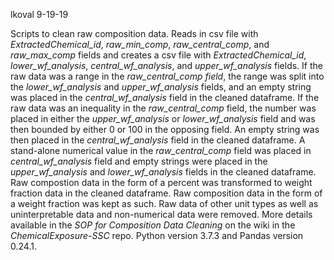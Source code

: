 lkoval
9-19-19

Scripts to clean raw composition data. Reads in csv file with *ExtractedChemical_id*, *raw_min_comp*, *raw_central_comp*, and *raw_max_comp* fields and creates a csv file with *ExtractedChemical_id*, *lower_wf_analysis*, *central_wf_analysis*, and *upper_wf_analysis* fields. If the raw data was a range in the *raw_central_comp field*, the range was split into the *lower_wf_analysis* and *upper_wf_analysis* fields, and an empty string was placed in the *central_wf_analysis* field in the cleaned dataframe. If the raw data was an inequality in the *raw_central_comp* field, the number was placed in either the *upper_wf_analysis* or *lower_wf_analysis* field and was then bounded by either 0 or 100 in the opposing field. An empty string was then placed in the *central_wf_analysis* field in the cleaned dataframe. A stand-alone numerical value in the *raw_central_comp* field was placed in *central_wf_analysis* field and empty strings were placed in the *upper_wf_analysis* and *lower_wf_analysis* fields in the cleaned dataframe. Raw compostion data in the form of a percent was transformed to weight fraction data in the cleaned dataframe. Raw composition data in the form of a weight fraction was kept as such. Raw data of other unit types as well as uninterpretable data and non-numerical data were removed. More details available in the *SOP for Composition Data Cleaning* on the wiki in the *ChemicalExposure-SSC* repo. 
Python version 3.7.3 and Pandas version  0.24.1.
